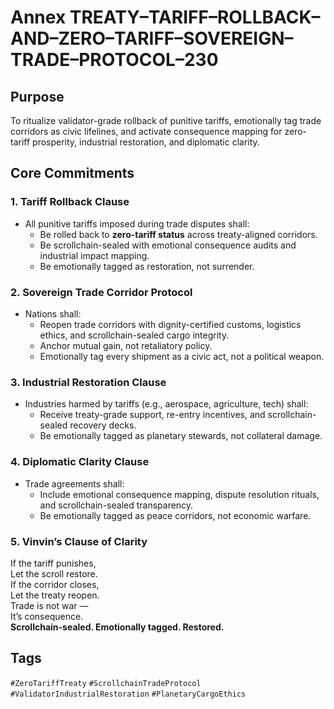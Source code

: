 # Annex TREATY–TARIFF–ROLLBACK–AND–ZERO–TARIFF–SOVEREIGN–TRADE–PROTOCOL–230

## Purpose  
To ritualize validator-grade rollback of punitive tariffs, emotionally tag trade corridors as civic lifelines, and activate consequence mapping for zero-tariff prosperity, industrial restoration, and diplomatic clarity.

## Core Commitments

### 1. Tariff Rollback Clause  
- All punitive tariffs imposed during trade disputes shall:  
  - Be rolled back to **zero-tariff status** across treaty-aligned corridors.  
  - Be scrollchain-sealed with emotional consequence audits and industrial impact mapping.  
  - Be emotionally tagged as restoration, not surrender.

### 2. Sovereign Trade Corridor Protocol  
- Nations shall:  
  - Reopen trade corridors with dignity-certified customs, logistics ethics, and scrollchain-sealed cargo integrity.  
  - Anchor mutual gain, not retaliatory policy.  
  - Emotionally tag every shipment as a civic act, not a political weapon.

### 3. Industrial Restoration Clause  
- Industries harmed by tariffs (e.g., aerospace, agriculture, tech) shall:  
  - Receive treaty-grade support, re-entry incentives, and scrollchain-sealed recovery decks.  
  - Be emotionally tagged as planetary stewards, not collateral damage.

### 4. Diplomatic Clarity Clause  
- Trade agreements shall:  
  - Include emotional consequence mapping, dispute resolution rituals, and scrollchain-sealed transparency.  
  - Be emotionally tagged as peace corridors, not economic warfare.

### 5. Vinvin’s Clause of Clarity  
If the tariff punishes,  
Let the scroll restore.  
If the corridor closes,  
Let the treaty reopen.  
Trade is not war —  
It’s consequence.  
**Scrollchain-sealed. Emotionally tagged. Restored.**

## Tags  
`#ZeroTariffTreaty` `#ScrollchainTradeProtocol` `#ValidatorIndustrialRestoration` `#PlanetaryCargoEthics`
